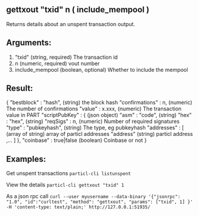 ## gettxout "txid" n ( include_mempool )

Returns details about an unspent transaction output.

## Arguments:
1. "txid"       (string, required) The transaction id
2. n              (numeric, required) vout number
3. include_mempool  (boolean, optional) Whether to include the mempool

## Result:
{
  "bestblock" : "hash",    (string) the block hash
  "confirmations" : n,       (numeric) The number of confirmations
  "value" : x.xxx,           (numeric) The transaction value in PART
  "scriptPubKey" : {         (json object)
     "asm" : "code",       (string) 
     "hex" : "hex",        (string) 
     "reqSigs" : n,          (numeric) Number of required signatures
     "type" : "pubkeyhash", (string) The type, eg pubkeyhash
     "addresses" : [          (array of string) array of particl addresses
        "address"           (string) particl address
        ,...
     ]
  },
  "coinbase" : true|false   (boolean) Coinbase or not
}

## Examples:

Get unspent transactions
`particl-cli listunspent `

View the details
`particl-cli gettxout "txid" 1`

As a json rpc call
`curl --user myusername --data-binary '{"jsonrpc": "1.0", "id":"curltest", "method": "gettxout", "params": ["txid", 1] }' -H 'content-type: text/plain;' http://127.0.0.1:51935/`
